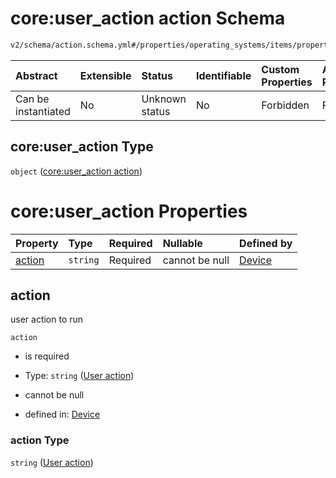 # core:user_action action Schema

```txt
v2/schema/action.schema.yml#/properties/operating_systems/items/properties/steps/items/properties/actions/items/oneOf/3/properties/core:user_action
```



| Abstract            | Extensible | Status         | Identifiable | Custom Properties | Additional Properties | Access Restrictions | Defined In                                                          |
| :------------------ | :--------- | :------------- | :----------- | :---------------- | :-------------------- | :------------------ | :------------------------------------------------------------------ |
| Can be instantiated | No         | Unknown status | No           | Forbidden         | Forbidden             | none                | [device.schema.json*](../device.schema.json "open original schema") |

## core:user_action Type

`object` ([core:user_action action](device-properties-operating-systems-operating-system-properties-steps-step-properties-group-step-action-oneof-coreuser_action-action-properties-coreuser_action-action.md))

# core:user_action Properties

| Property          | Type     | Required | Nullable       | Defined by                                                                                                                                                                                                                                                                                                                                                                         |
| :---------------- | :------- | :------- | :------------- | :--------------------------------------------------------------------------------------------------------------------------------------------------------------------------------------------------------------------------------------------------------------------------------------------------------------------------------------------------------------------------------- |
| [action](#action) | `string` | Required | cannot be null | [Device](device-properties-operating-systems-operating-system-properties-steps-step-properties-group-step-action-oneof-coreuser_action-action-properties-coreuser_action-action-properties-user-action.md "v2/schema/action.schema.yml#/properties/operating_systems/items/properties/steps/items/properties/actions/items/oneOf/3/properties/core:user_action/properties/action") |

## action

user action to run

`action`

*   is required

*   Type: `string` ([User action](device-properties-operating-systems-operating-system-properties-steps-step-properties-group-step-action-oneof-coreuser_action-action-properties-coreuser_action-action-properties-user-action.md))

*   cannot be null

*   defined in: [Device](device-properties-operating-systems-operating-system-properties-steps-step-properties-group-step-action-oneof-coreuser_action-action-properties-coreuser_action-action-properties-user-action.md "v2/schema/action.schema.yml#/properties/operating_systems/items/properties/steps/items/properties/actions/items/oneOf/3/properties/core:user_action/properties/action")

### action Type

`string` ([User action](device-properties-operating-systems-operating-system-properties-steps-step-properties-group-step-action-oneof-coreuser_action-action-properties-coreuser_action-action-properties-user-action.md))
